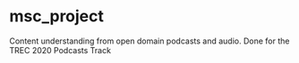 # msc_project
Content understanding from open domain podcasts and audio. Done for the TREC 2020 Podcasts Track
